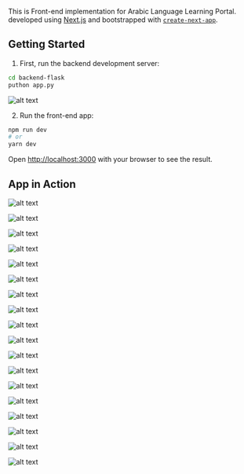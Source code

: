 This is Front-end implementation for Arabic Language Learning Portal. developed using [Next.js](https://nextjs.org) and bootstrapped with [`create-next-app`](https://nextjs.org/docs/app/api-reference/cli/create-next-app).

## Getting Started

1. First, run the backend development server:
```sh
cd backend-flask
puthon app.py
```

![alt text](screenshots/backend.png)

2. Run the front-end app:
```bash
npm run dev
# or
yarn dev
```

Open [http://localhost:3000](http://localhost:3000) with your browser to see the result.

## App in Action

![alt text](screenshots/front-end-portal.png)

![alt text](screenshots/word-list.png)

![alt text](screenshots/word-detail.png)

![alt text](screenshots/word-groups.png)

![alt text](screenshots/word-group-details.png)

![alt text](screenshots/study-activities.png)

![alt text](screenshots/keyboard.png)

![alt text](screenshots/arabic-flashcards.png)

![alt text](screenshots/flashcard-detail.png)

![alt text](screenshots/flash-card-quiz.png)

![alt text](screenshots/quiz-results.png)

![alt text](screenshots/word-quiz.png)

![alt text](screenshots/word-quiz-result.png)

![alt text](screenshots/study-sessions.png)

![alt text](screenshots/learning-statistics.png)

![alt text](screenshots/settings.png)

![alt text](screenshots/settings-dark-mode.png)

![alt text](screenshots/learning-portal-dark-mode.png)



